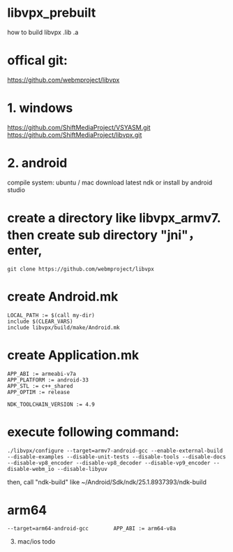 # libvpx_prebuilt
how to build libvpx .lib .a

# offical git:
https://github.com/webmproject/libvpx

# 1. windows
https://github.com/ShiftMediaProject/VSYASM.git
https://github.com/ShiftMediaProject/libvpx.git

# 2. android
compile system: ubuntu / mac
download latest ndk or install by android studio

# create a directory like libvpx_armv7.  then create sub directory "jni"，enter,
```
git clone https://github.com/webmproject/libvpx
```

# create Android.mk
```
LOCAL_PATH := $(call my-dir)
include $(CLEAR_VARS)
include libvpx/build/make/Android.mk
```

# create Application.mk
```
APP_ABI := armeabi-v7a
APP_PLATFORM := android-33
APP_STL := c++_shared
APP_OPTIM := release

NDK_TOOLCHAIN_VERSION := 4.9
```

# execute following command:
```
./libvpx/configure --target=armv7-android-gcc --enable-external-build --disable-examples --disable-unit-tests --disable-tools --disable-docs --disable-vp8_encoder --disable-vp8_decoder --disable-vp9_encoder --disable-webm_io --disable-libyuv
```

then, call "ndk-build" like   ~/Android/Sdk/ndk/25.1.8937393/ndk-build 

# arm64
```
--target=arm64-android-gcc        APP_ABI := arm64-v8a
```

3. mac/ios
todo
